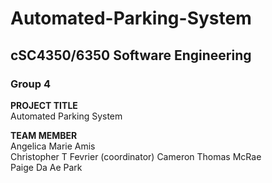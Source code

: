 # Automated-Parking-System

## cSC4350/6350 Software Engineering
### Group 4

**PROJECT TITLE**</br>
Automated Parking System

**TEAM MEMBER**</br>
Angelica Marie Amis  
Christopher T Fevrier  (coordinator)
Cameron Thomas McRae  
Paige Da Ae Park  


